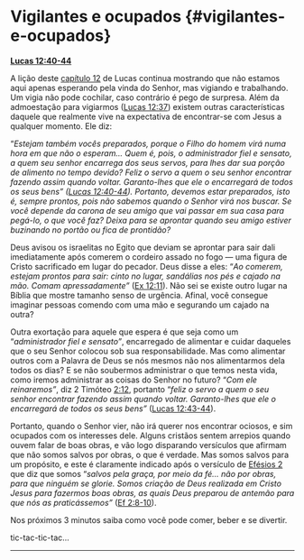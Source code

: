 # Vigilantes e ocupados {#vigilantes-e-ocupados}

[**Lucas 12:40-44**](http://bibliaonline.com.br/acf/lc/12/40-44)

A lição deste [capítulo 12](http://bibliaonline.com.br/acf/lc/12) de Lucas continua mostrando que não estamos aqui apenas esperando pela vinda do Senhor, mas vigiando e trabalhando. Um vigia não pode cochilar, caso contrário é pego de surpresa. Além da admoestação para vigiarmos ([Lucas 12:37](http://bibliaonline.com.br/acf/lc/12/37)) existem outras características daquele que realmente vive na expectativa de encontrar-se com Jesus a qualquer momento. Ele diz:

“_Estejam também vocês preparados, porque o Filho do homem virá numa hora em que não o esperam... Quem é, pois, o administrador fiel e sensato, a quem seu senhor encarrega dos seus servos, para lhes dar sua porção de alimento no tempo devido? Feliz o servo a quem o seu senhor encontrar fazendo assim quando voltar. Garanto-lhes que ele o encarregará de todos os seus bens” (_[_Lucas 12:40-44_](http://bibliaonline.com.br/acf/lc/12/40-44)_). Portanto, devemos estar preparados, isto é, sempre prontos, pois não sabemos quando o Senhor virá nos buscar. Se você depende da carona de seu amigo que vai passar em sua_ _casa para pegá-lo, o que você faz? Deixa para se aprontar quando seu amigo estiver buzinando no portão ou fica de prontidão?_

Deus avisou os israelitas no Egito que deviam se aprontar para sair dali imediatamente após comerem o cordeiro assado no fogo — uma figura de Cristo sacrificado em lugar do pecador. Deus disse a eles: “_Ao comerem, estejam prontos para sair: cinto no lugar, sandálias nos pés e cajado na mão. Comam apressadamente”_ ([Ex 12:11](http://bibliaonline.com.br/acf/ex/12/11)). Não sei se existe outro lugar na Bíblia que mostre tamanho senso de urgência. Afinal, você consegue imaginar pessoas comendo com uma mão e segurando um cajado na outra?

Outra exortação para aquele que espera é que seja como um “_administrador fiel e sensato”_, encarregado de alimentar e cuidar daqueles que o seu Senhor colocou sob sua responsabilidade. Mas como alimentar outros com a Palavra de Deus se nós mesmos não nos alimentarmos dela todos os dias? E se não soubermos administrar o que temos nesta vida, como iremos administrar as coisas do Senhor no futuro? “_Com ele reinaremos”_, diz 2 Timóteo [2:12](http://bibliaonline.com.br/acf/2tm/2/12), portanto “_feliz o servo a quem o seu senhor encontrar fazendo assim quando voltar. Garanto-lhes que ele o encarregará de todos os seus bens”_ ([Lucas 12:43-44](http://bibliaonline.com.br/acf/lc/12/43-44)).

Portanto, quando o Senhor vier, não irá querer nos encontrar ociosos, e sim ocupados com os interesses dele. Alguns cristãos sentem arrepios quando ouvem falar de boas obras, e vão logo disparando versículos que afirmam que não somos salvos por obras, o que é verdade. Mas somos salvos para um propósito, e este é claramente indicado após o versículo de [Efésios 2](http://bibliaonline.com.br/acf/ef/2) que diz que somos “_salvos pela graça, por meio da fé... não por obras, para que ninguém se glorie. Somos criação de Deus realizada em Cristo Jesus para fazermos boas obras, as quais Deus preparou de antemão para que nós as praticássemos”_ ([Ef 2:8-10](http://bibliaonline.com.br/acf/ef/2/8-10)).

Nos próximos 3 minutos saiba como você pode comer, beber e se divertir.

tic-tac-tic-tac...

*****